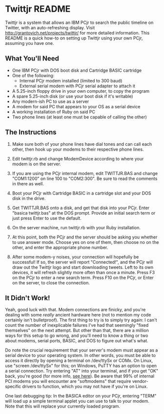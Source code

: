 Twittjr README
==============
Twittjr is a system that allows an IBM PCjr to search the public timeline on Twitter, with an auto-refreshing display. Visit <http://grantovich.net/projects/twittjr/> for more detailed information. This README is a quick how-to on setting up Twittjr using your own PCjr, assuming you have one.


What You'll Need
----------------

* One IBM PCjr with DOS boot disk and Cartridge BASIC cartridge
* One of the following:
  * Internal PCjr modem installed (limited to 300 baud)
  * External serial modem with PCjr serial adapter to attach it
* A 5.25-inch floppy drive in your own computer, to copy the program
* A spare 5.25-inch disk (or use your boot disk if it's writable)
* Any modern-ish PC to use as a server
* A modem for said PC that appears to your OS as a serial device
* A working installation of Ruby on said PC
* Two phone lines (at least one must be capable of calling the other)


The Instructions
----------------

1. Make sure both of your phone lines have dial tones and can call each other, then hook up your modems to their respective phone lines.

2. Edit twittjr.rb and change ModemDevice according to where your modem is on the server.

3. If you are using the PCjr internal modem, edit TWITTJR.BAS and change "COM1:1200" on line 100 to "COM2:300". Be sure to read the comments in there as well.

4. Boot your PCjr with Cartridge BASIC in a cartridge slot and your DOS disk in the drive.

5. Get TWITTJR.BAS onto a disk, and get that disk into your PCjr. Enter "basica twittjr.bas" at the DOS prompt. Provide an initial search term or just press Enter to use the default.

6. On the server machine, run twittjr.rb with your Ruby installation.

7. At this point, both the PCjr and the server should be asking you whether to use answer mode. Choose yes on one of them, then choose no on the other, and enter the appropriate phone number.

8. After some modem-y noises, your connection will hopefully be successful! If so, the server will report "Connected!", and the PCjr will draw out the Twittjr logo and start downloading tweets. Left to its own devices, it will refresh slightly more often than once a minute. Press F3 on the PCjr to enter a new search term. Press F10 on the PCjr, or Enter on the server, to close the connection.


It Didn't Work!
---------------

Yeah, good luck with that. Modem connections are finicky, and you're dealing with some *really* ancient hardware here (not to mention my code certainly isn't bulletproof). The first thing to try is to simply try again: I can't count the number of inexplicable failures I've had that seemingly "fixed themselves" on the next attempt. But other than that, there are a million ways for this setup to go wrong, and you'll need to know a thing or two about modems, serial ports, BASIC, and DOS to figure out what's what.

Do note the crucial requirement that your server's modem must appear as a serial device to your operating system. In other words, you must be able to access it directly by opening a terminal on /dev/ttySx or COMx. On Linux, use "screen /dev/ttySx" for this; on Windows, PuTTY has an option to open a serial connection. Try entering "AT" into your terminal, and if you get "OK" back, you're good (for more info, [see here](http://en.wikipedia.org/wiki/Hayes_command_set)). Be aware that 99% of internal PCI modems you will encounter are "softmodems" that require vendor-specific drivers to function, which you may not have if you're on Linux.

One last debugging tip: In the BASICA editor on your PCjr, entering "TERM" will load up a simple terminal applet you can use to talk to your modem. Note that this will replace your currently loaded program.

